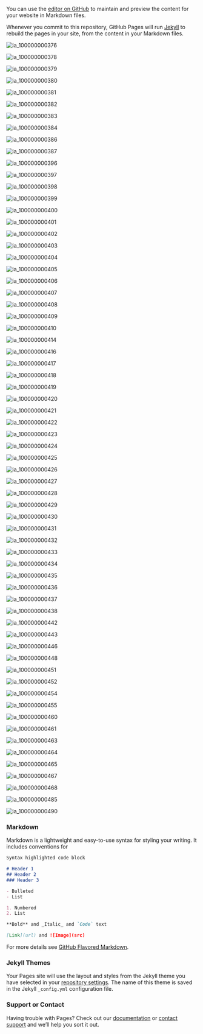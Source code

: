 

You can use the [editor on GitHub](https://github.com/MyraMa-naka/portfolio/edit/gh-pages/index.md) to maintain and preview the content for your website in Markdown files.

Whenever you commit to this repository, GitHub Pages will run [Jekyll](https://jekyllrb.com/) to rebuild the pages in your site, from the content in your Markdown files.

![ia_100000000376](pic/ia_100000000376.jpg)

![ia_100000000378](pic/ia_100000000378.jpg)

![ia_100000000379](pic/ia_100000000379.jpg)

![ia_100000000380](pic/ia_100000000380.jpg)

![ia_100000000381](pic/ia_100000000381.jpg)

![ia_100000000382](pic/ia_100000000382.jpg)

![ia_100000000383](pic/ia_100000000383.jpg)

![ia_100000000384](pic/ia_100000000384.jpg)

![ia_100000000386](pic/ia_100000000386.jpg)

![ia_100000000387](pic/ia_100000000387.jpg)

![ia_100000000396](pic/ia_100000000396.jpg)

![ia_100000000397](pic/ia_100000000397.jpg)

![ia_100000000398](pic/ia_100000000398.jpg)

![ia_100000000399](pic/ia_100000000399.jpg)

![ia_100000000400](pic/ia_100000000400.jpg)

![ia_100000000401](pic/ia_100000000401.jpg)

![ia_100000000402](pic/ia_100000000402.jpg)

![ia_100000000403](pic/ia_100000000403.jpg)

![ia_100000000404](pic/ia_100000000404.jpg)

![ia_100000000405](pic/ia_100000000405.jpg)

![ia_100000000406](pic/ia_100000000406.jpg)

![ia_100000000407](pic/ia_100000000407.jpg)

![ia_100000000408](pic/ia_100000000408.jpg)

![ia_100000000409](pic/ia_100000000409.jpg)

![ia_100000000410](pic/ia_100000000410.jpg)

![ia_100000000414](pic/ia_100000000414.jpg)

![ia_100000000416](pic/ia_100000000416.jpg)

![ia_100000000417](pic/ia_100000000417.jpg)

![ia_100000000418](pic/ia_100000000418.jpg)

![ia_100000000419](pic/ia_100000000419.jpg)

![ia_100000000420](pic/ia_100000000420.jpg)

![ia_100000000421](pic/ia_100000000421.jpg)

![ia_100000000422](pic/ia_100000000422.jpg)

![ia_100000000423](pic/ia_100000000423.jpg)

![ia_100000000424](pic/ia_100000000424.jpg)

![ia_100000000425](pic/ia_100000000425.jpg)

![ia_100000000426](pic/ia_100000000426.jpg)

![ia_100000000427](pic/ia_100000000427.jpg)

![ia_100000000428](pic/ia_100000000428.jpg)

![ia_100000000429](pic/ia_100000000429.jpg)

![ia_100000000430](pic/ia_100000000430.jpg)

![ia_100000000431](pic/ia_100000000431.jpg)

![ia_100000000432](pic/ia_100000000432.jpg)

![ia_100000000433](pic/ia_100000000433.jpg)

![ia_100000000434](pic/ia_100000000434.jpg)

![ia_100000000435](pic/ia_100000000435.jpg)

![ia_100000000436](pic/ia_100000000436.jpg)

![ia_100000000437](pic/ia_100000000437.jpg)

![ia_100000000438](pic/ia_100000000438.jpg)

![ia_100000000442](pic/ia_100000000442.jpg)

![ia_100000000443](pic/ia_100000000443.jpg)

![ia_100000000446](pic/ia_100000000446.jpg)

![ia_100000000448](pic/ia_100000000448.jpg)

![ia_100000000451](pic/ia_100000000451.jpg)

![ia_100000000452](pic/ia_100000000452.jpg)

![ia_100000000454](pic/ia_100000000454.jpg)

![ia_100000000455](pic/ia_100000000455.jpg)

![ia_100000000460](pic/ia_100000000460.jpg)

![ia_100000000461](pic/ia_100000000461.jpg)

![ia_100000000463](pic/ia_100000000463.jpg)

![ia_100000000464](pic/ia_100000000464.jpg)

![ia_100000000465](pic/ia_100000000465.jpg)

![ia_100000000467](pic/ia_100000000467.jpg)

![ia_100000000468](pic/ia_100000000468.jpg)

![ia_100000000485](pic/ia_100000000485.jpg)

![ia_100000000490](pic/ia_100000000490.jpg)



### Markdown

Markdown is a lightweight and easy-to-use syntax for styling your writing. It includes conventions for

```markdown
Syntax highlighted code block

# Header 1
## Header 2
### Header 3

- Bulleted
- List

1. Numbered
2. List

**Bold** and _Italic_ and `Code` text

[Link](url) and ![Image](src)
```

For more details see [GitHub Flavored Markdown](https://guides.github.com/features/mastering-markdown/).

### Jekyll Themes

Your Pages site will use the layout and styles from the Jekyll theme you have selected in your [repository settings](https://github.com/MyraMa-naka/portfolio/settings/pages). The name of this theme is saved in the Jekyll `_config.yml` configuration file.

### Support or Contact

Having trouble with Pages? Check out our [documentation](https://docs.github.com/categories/github-pages-basics/) or [contact support](https://support.github.com/contact) and we’ll help you sort it out.
